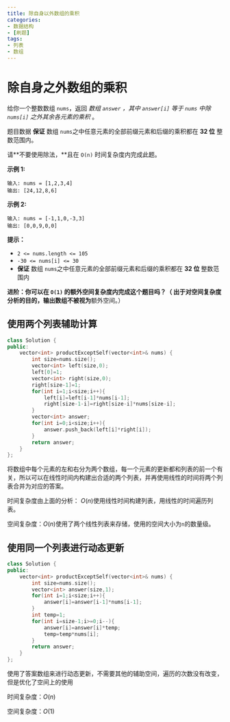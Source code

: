```yaml
---
title: 除自身以外数组的乘积
categories:
- 数据结构
- [刷题]
tags:
- 列表
- 数组
---
```

<head>
    <script src="https://cdn.mathjax.org/mathjax/latest/MathJax.js?config=TeX-AMS-MML_HTMLorMML" type="text/javascript"></script>
    <script type="text/x-mathjax-config">
        MathJax.Hub.Config({
            tex2jax: {
            skipTags: ['script', 'noscript', 'style', 'textarea', 'pre'],
            inlineMath: [['$','$']]
            }
        });
    </script>
</head>

# 除自身之外数组的乘积

给你一个整数数组 `nums`，返回 *数组 `answer` ，其中 `answer[i]` 等于 `nums` 中除 `nums[i]` 之外其余各元素的乘积* 。

题目数据 **保证** 数组 `nums`之中任意元素的全部前缀元素和后缀的乘积都在 **32 位** 整数范围内。

请**不要使用除法，**且在 `O(n)` 时间复杂度内完成此题。

**示例 1:**

```
输入: nums = [1,2,3,4]
输出: [24,12,8,6]
```

**示例 2:**

```
输入: nums = [-1,1,0,-3,3]
输出: [0,0,9,0,0]
```

**提示：**

- `2 <= nums.length <= 105`
- `-30 <= nums[i] <= 30`
- **保证** 数组 `nums`之中任意元素的全部前缀元素和后缀的乘积都在 **32 位** 整数范围内

**进阶：**你可以在 `O(1)` 的额外空间复杂度内完成这个题目吗？（ 出于对空间复杂度分析的目的，输出数组**不被视为**额外空间。）

## 使用两个列表辅助计算

```c++
class Solution {
public:
    vector<int> productExceptSelf(vector<int>& nums) {
        int size=nums.size();
        vector<int> left(size,0);
        left[0]=1;
        vector<int> right(size,0);
        right[size-1]=1;
        for(int i=1;i<size;i++){
            left[i]=left[i-1]*nums[i-1];
            right[size-1-i]=right[size-i]*nums[size-i];
        }
        vector<int> answer;
        for(int i=0;i<size;i++){
            answer.push_back(left[i]*right[i]);
        }
        return answer;
    }
};
```

将数组中每个元素的左和右分为两个数组，每一个元素的更新都和列表的前一个有关，所以可以在线性时间内构建出合适的两个列表，并再使用线性的时间将两个列表合并为对应的答案。

时间复杂度由上面的分析： $O(n)$使用线性时间构建列表，用线性的时间遍历列表。

空间复杂度：$O(n)$使用了两个线性列表来存储，使用的空间大小为`n`的数量级。

## 使用同一个列表进行动态更新

```c++
class Solution {
public:
    vector<int> productExceptSelf(vector<int>& nums) {
        int size=nums.size();
        vector<int> answer(size,1);
        for(int i=1;i<size;i++){
            answer[i]=answer[i-1]*nums[i-1];
        }
        int temp=1;
        for(int i=size-1;i>=0;i--){
            answer[i]=answer[i]*temp;
            temp=temp*nums[i];
        }
        return answer;
    }
};
```

使用了答案数组来进行动态更新，不需要其他的辅助空间，遍历的次数没有改变，但是优化了空间上的使用

时间复杂度：$O(n)$

空间复杂度：$O(1)$

